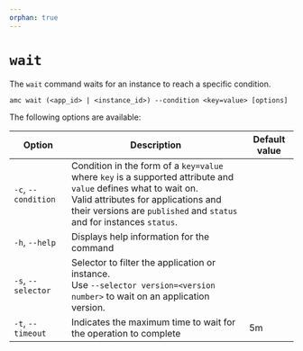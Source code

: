 ```yaml
---
orphan: true
---
```

# `wait`

The `wait` command waits for an instance to reach a specific condition.

    amc wait (<app_id> | <instance_id>) --condition <key=value> [options]

The following options are available:

| Option | Description | Default value |
|--------|-------------|---------------|
| `-c`, `--condition` | Condition in the form of a `key=value` where `key` is a supported attribute and `value` defines what to wait on. <br/>Valid attributes for applications and their versions are `published` and `status` and for instances `status`. | |
| `-h`, `--help` | Displays help information for the command | |
| `-s`, `--selector` | Selector to filter the application or instance. <br/>Use `--selector version=<version number>` to wait on an application version. | |
| `-t`, `--timeout` | Indicates the maximum time to wait for the operation to complete | 5m |
